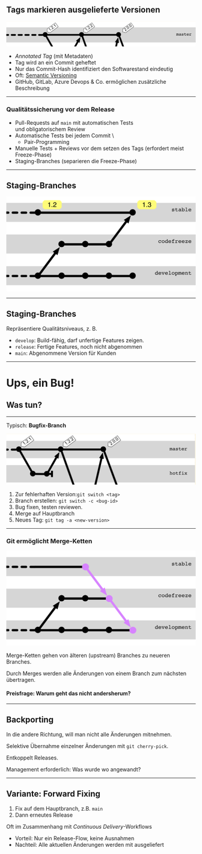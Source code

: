 ## Tags markieren ausgelieferte Versionen

![Tags](release-tags.png)

 * *Annotated Tag* (mit Metadaten)
 * Tag wird an ein Commit geheftet
 * Nur das Commit-Hash identifiziert den Softwarestand eindeutig
 * Oft: [Semantic Versioning](https://semver.org/)
 * GitHub, GitLab, Azure Devops & Co. ermöglichen zusätzliche Beschreibung


---


### Qualitätssicherung vor dem Release

 * Pull-Requests auf `main` mit automatischen Tests \
   und obligatorischem Review
 * Automatische Tests bei jedem Commit \
   + Pair-Programming
 * Manuelle Tests + Reviews vor dem setzen des Tags 
   (erfordert meist Freeze-Phase)
 * Staging-Branches
   (separieren die Freeze-Phase)


---

## Staging-Branches

![Staging-Branches](abb-staging-branches.png)


---


## Staging-Branches

Repräsentiere Qualitätsniveaus, z. B.

 * `develop`: Build-fähig, darf unfertige Features zeigen.
 * `release`: Fertige Features, noch nicht abgenommen
 * `main`: Abgenommene Version für Kunden


---


# Ups, ein Bug!


## Was tun?

---


Typisch: **Bugfix-Branch**

![Bugfix Branch](bugfix-branch.png)

 1. Zur fehlerhaften Version:`git switch <tag>`
 1. Branch erstellen: `git switch -c <bug-id>`
 1. Bug fixen, testen reviewen.
 1. Merge auf Hauptbranch
 1. Neues Tag: `git tag -a <new-version>`


---


### Git ermöglicht Merge-Ketten

![Merge-Ketten](abb-merge-ketten.png)

Merge-Ketten gehen von älteren (upstream) Branches zu neueren Branches.

Durch Merges werden alle Änderungen von einem Branch zum nächsten übertragen.

#### Preisfrage: Warum geht das nicht andersherum?


---


## Backporting

In die andere Richtung,
will man nicht alle Änderungen mitnehmen.

Selektive Übernahme einzelner Änderungen mit `git cherry-pick`.

Entkoppelt Releases.

Management erforderlich: Was wurde wo angewandt?


---


## Variante: Forward Fixing

 1. Fix auf dem Hauptbranch, z.B. `main`
 1. Dann erneutes Release

Oft im Zusammenhang mit *Continuous Delivery*-Workflows

 * Vorteil: Nur ein Release-Flow, keine Ausnahmen
 * Nachteil: Alle aktuellen Änderungen werden mit ausgeliefert

